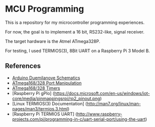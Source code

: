 MCU Programming
=======================================

This is a repository for my microcontroller programming experiences. 

For now, the goal is to implement a 16 bit, RS232-like, signal receiver.

The target hardware is the Atmel ATmega328P.

For testing, I used TERMIOS(3), 8Bit UART on a Raspberry Pi 3 Model B.


References
--------------------------------------
- [Arduino Duemilanove Schematics](https://www.arduino.cc/en/uploads/Main/arduino-duemilanove-schematic.pdf)
- [ATmega168/328 Port Manipulation](https://www.arduino.cc/en/Reference/PortManipulation)
- [ATmega168/328 Timers](https://sites.google.com/site/qeewiki/books/avr-guide/timers-on-the-atmega328)
- [Raspberry Pi gPIo] (https://docs.microsoft.com/en-us/windows/iot-core/media/pinmappingsrpi/rp2_pinout.png)
- [Linux TERMIOS(3) Documentation] (http://man7.org/linux/man-pages/man3/termios.3.html)
- [Raspberry Pi TERMIOS UART] (http://www.raspberry-projects.com/pi/programming-in-c/uart-serial-port/using-the-uart)